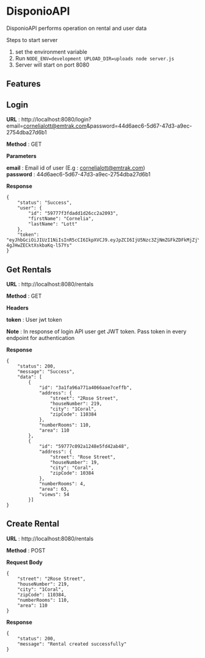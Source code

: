 DisponioAPI
==========

DisponioAPI performs operation on rental and user data

Steps to start server

1) set the environment variable
2) Run `NODE_ENV=development UPLOAD_DIR=uploads node server.js`
3) Server will start on port 8080

## Features

## Login

**URL** : http://localhost:8080/login?email=cornelialott@emtrak.com&password=44d6aec6-5d67-47d3-a9ec-2754dba27d6b1

**Method** : GET

**Parameters**

**email** : Email id of user (E.g : cornelialott@emtrak.com) <br/>
**password** : 44d6aec6-5d67-47d3-a9ec-2754dba27d6b1

**Response**
```
{
    "status": "Success",
    "user": {
        "id": "59777f3fdadd1d26cc2a2093",
        "firstName": "Cornelia",
        "lastName": "Lott"
    },
    "token": "eyJhbGciOiJIUzI1NiIsInR5cCI6IkpXVCJ9.eyJpZCI6IjU5Nzc3ZjNmZGFkZDFkMjZjYzJhMjA5MyIsImlhdCI6MTUxNzcyMTM3OSwiZXhwIjoxNTE3NzI4NTc5fQ.4ZxfHmra0Yhsqz2m1MG-4gJHwZECktXskbaKq-l57Ys"
}
```


## Get Rentals

**URL** : http://localhost:8080/rentals

**Method** : GET

**Headers**

**token** : User jwt token

**Note** : In response of login API user get JWT token. Pass token in every endpoint for authentication

**Response**
```
{
    "status": 200,
    "message": "Success",
    "data": [
        {
            "id": "3a1fa96a771a4066aae7ceffb",
            "address": {
                "street": "2Rose Street",
                "houseNumber": 219,
                "city": "1Coral",
                "zipCode": 110384
            },
            "numberRooms": 110,
            "area": 110
        },
        {
            "id": "59777c092a1248e5fd42ab48",
            "address": {
                "street": "Rose Street",
                "houseNumber": 19,
                "city": "Coral",
                "zipCode": 10384
            },
            "numberRooms": 4,
            "area": 63,
            "views": 54
        }]
}
```



## Create Rental

**URL** : http://localhost:8080/rentals

**Method** : POST

**Request Body**
```
{
	"street": "2Rose Street",
	"houseNumber": 219,
	"city": "1Coral",
	"zipCode": 110384,
	"numberRooms": 110,
	"area": 110
}
```


**Response**
```
{
    "status": 200,
    "message": "Rental created successfully"
}
```